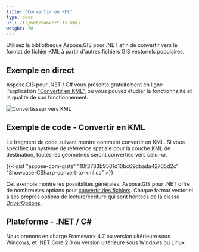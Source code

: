 ```yaml
---
title: "Convertir en KML"
type: docs
url: /fr/net/convert-to-kml/
weight: 70
---
```


Utilisez la bibliothèque Aspose.GIS pour .NET afin de convertir vers le format de fichier KML à partir d'autres fichiers GIS vectoriels populaires.

## **Exemple en direct**

Aspose.GIS pour .NET / C# vous présente gratuitement en ligne l'application ["Convertir en KML"](https://products.aspose.app/gis/conversion/convert-to-kml), où vous pouvez étudier la fonctionnalité et la qualité de son fonctionnement.

![Convertisseur vers KML](conversion.png)

## **Exemple de code - Convertir en KML**

Le fragment de code suivant montre comment convertir en KML. Si vous spécifiez un système de référence spatiale pour la couche KML de destination, toutes les géométries seront converties vers celui-ci. 

{{< gist "aspose-com-gists" "10f3783b9581d10bc69dbada42705d2c" "Showcase-CSharp-convert-to-kml.cs" >}}

Cet exemple montre les possibilités générales. Aspose.GIS pour .NET offre de nombreuses options pour [convertir des fichiers](https://docs.aspose.com/gis/net/vector-layers/). Chaque format vectoriel a ses propres options de lecture/écriture qui sont héritées de la classe [DriverOptions](https://reference.aspose.com/gis/net/aspose.gis/driveroptions).

## **Plateforme - .NET / C#**

Nous prenons en charge Framework 4.7 ou version ultérieure sous Windows, et .NET Core 2.0 ou version ultérieure sous Windows ou Linux
